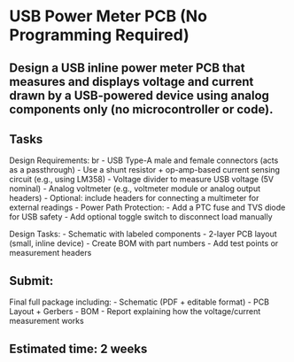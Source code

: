 # USB Power Meter PCB (No Programming Required)

## Design a USB inline power meter PCB that measures and displays voltage and current drawn by a USB-powered device using analog components only (no microcontroller or code).

## Tasks
Design Requirements: br
	- USB Type-A male and female connectors (acts as a passthrough)
	- Use a shunt resistor + op-amp-based current sensing circuit (e.g., using LM358)
	- Voltage divider to measure USB voltage (5V nominal)
	- Analog voltmeter (e.g., voltmeter module or analog output headers)
	- Optional: include headers for connecting a multimeter for external readings
	- Power Path Protection:
	- Add a PTC fuse and TVS diode for USB safety
	- Add optional toggle switch to disconnect load manually

Design Tasks:
	- Schematic with labeled components
	- 2-layer PCB layout (small, inline device)
	- Create BOM with part numbers
	- Add test points or measurement headers

## Submit: 
Final full package including:
	- Schematic (PDF + editable format)
	- PCB Layout + Gerbers
	- BOM
	- Report explaining how the voltage/current measurement works

## Estimated time: 2 weeks